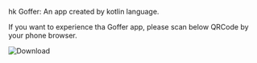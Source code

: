 hk Goffer: An app created by kotlin language.

If you want to experience tha Goffer app, please scan below QRCode by your phone browser.

![Download](http://i1.piimg.com/546084/5a3def64e8af0365.png)
